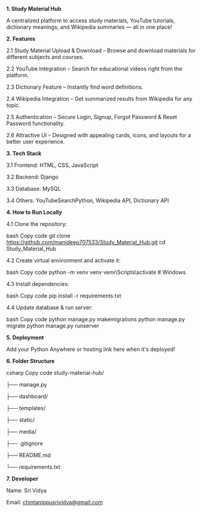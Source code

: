  **1. Study Material Hub**
 
A centralized platform to access study materials, YouTube tutorials, dictionary meanings, and Wikipedia summaries — all in one place!

 **2. Features**
 
 2.1 Study Material Upload & Download – Browse and download materials for different subjects and courses.

 2.2 YouTube Integration – Search for educational videos right from the platform.

 2.3 Dictionary Feature – Instantly find word definitions.

2.4  Wikipedia Integration – Get summarized results from Wikipedia for any topic.

2.5  Authentication – Secure Login, Signup, Forgot Password & Reset Password functionality.

 2.6 Attractive UI – Designed with appealing cards, icons, and layouts for a better user experience.

**3. Tech Stack**

3.1 Frontend: HTML, CSS, JavaScript

3.2 Backend: Django

3.3 Database: MySQL

3.4 Others: YouTubeSearchPython, Wikipedia API, Dictionary API


 **4. How to Run Locally**
 
4.1 Clone the repository:

bash
Copy code
git clone https://github.com/manideep707533/Study_Material_Hub.git
cd Study_Material_Hub

4.2 Create virtual environment and activate it:

bash
Copy code
python -m venv venv
venv\Scripts\activate   # Windows

4.3 Install dependencies:

bash
Copy code
pip install -r requirements.txt

4.4 Update database & run server:

bash
Copy code
python manage.py makemigrations
python manage.py migrate
python manage.py runserver

**5. Deployment**

Add your Python Anywhere or hosting link here when it's deployed!

**6. Folder Structure**

csharp
Copy code
study-material-hub/

├── manage.py

├── dashboard/

├── templates/

├── static/

├── media/

├── .gitignore

├── README.md

└── requirements.txt

**7. Developer**

Name: Sri Vidya 

Email: chintanippusrividya@gmail.com
